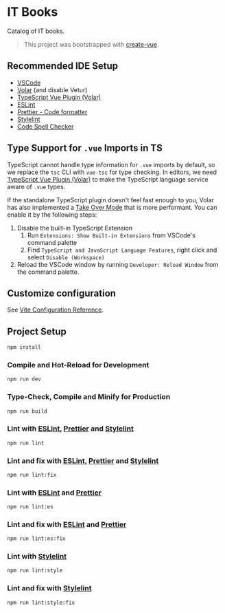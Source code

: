 # IT Books

Catalog of IT books.

> This project was bootstrapped with [create-vue](https://github.com/vuejs/create-vue).

## Recommended IDE Setup

- [VSCode](https://code.visualstudio.com/)
- [Volar](https://marketplace.visualstudio.com/items?itemName=Vue.volar) (and disable Vetur)
- [TypeScript Vue Plugin (Volar)](https://marketplace.visualstudio.com/items?itemName=Vue.vscode-typescript-vue-plugin)
- [ESLint](https://marketplace.visualstudio.com/items?itemName=dbaeumer.vscode-eslint)
- [Prettier - Code formatter](https://marketplace.visualstudio.com/items?itemName=esbenp.prettier-vscode)
- [Stylelint](https://marketplace.visualstudio.com/items?itemName=stylelint.vscode-stylelint)
- [Code Spell Checker](https://marketplace.visualstudio.com/items?itemName=streetsidesoftware.code-spell-checker)

## Type Support for `.vue` Imports in TS

TypeScript cannot handle type information for `.vue` imports by default, so we replace the `tsc` CLI with `vue-tsc` for type checking. In editors, we need [TypeScript Vue Plugin (Volar)](https://marketplace.visualstudio.com/items?itemName=Vue.vscode-typescript-vue-plugin) to make the TypeScript language service aware of `.vue` types.

If the standalone TypeScript plugin doesn't feel fast enough to you, Volar has also implemented a [Take Over Mode](https://github.com/johnsoncodehk/volar/discussions/471#discussioncomment-1361669) that is more performant. You can enable it by the following steps:

1. Disable the built-in TypeScript Extension
   1. Run `Extensions: Show Built-in Extensions` from VSCode's command palette
   2. Find `TypeScript and JavaScript Language Features`, right click and select `Disable (Workspace)`
2. Reload the VSCode window by running `Developer: Reload Window` from the command palette.

## Customize configuration

See [Vite Configuration Reference](https://vitejs.dev/config/).

## Project Setup

```sh
npm install
```

### Compile and Hot-Reload for Development

```sh
npm run dev
```

### Type-Check, Compile and Minify for Production

```sh
npm run build
```

### Lint with [ESLint](https://eslint.org/), [Prettier](https://prettier.io/) and [Stylelint](https://stylelint.io/)

```sh
npm run lint
```

### Lint and fix with [ESLint](https://eslint.org/), [Prettier](https://prettier.io/) and [Stylelint](https://stylelint.io/)

```sh
npm run lint:fix
```

### Lint with [ESLint](https://eslint.org/) and [Prettier](https://prettier.io/)

```sh
npm run lint:es
```

### Lint and fix with [ESLint](https://eslint.org/) and [Prettier](https://prettier.io/)

```sh
npm run lint:es:fix
```

### Lint with [Stylelint](https://stylelint.io/)

```sh
npm run lint:style
```

### Lint and fix with [Stylelint](https://stylelint.io/)

```sh
npm run lint:style:fix
```

